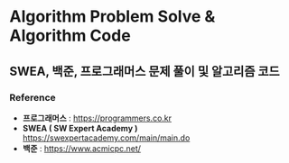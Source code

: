# Algorithm Problem Solve & Algorithm Code

## SWEA, 백준, 프로그래머스 문제 풀이 및 알고리즘 코드

### Reference
- **프로그래머스** : https://programmers.co.kr
- **SWEA ( SW Expert Academy )** https://swexpertacademy.com/main/main.do
- **백준** : https://www.acmicpc.net/
